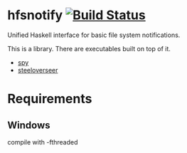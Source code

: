 hfsnotify [![Build Status](https://travis-ci.org/codedownio/hfsnotify.svg)](https://travis-ci.org/codedownio/hfsnotify)
=========

Unified Haskell interface for basic file system notifications.


This is a library. There are executables built on top of it.

* [spy](https://hackage.haskell.org/package/spy)
* [steeloverseer](https://github.com/schell/steeloverseer)


Requirements
============

Windows
-------

compile with -fthreaded
